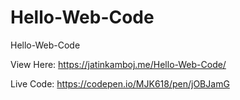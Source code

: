 # Hello-Web-Code
Hello-Web-Code

View Here: https://jatinkamboj.me/Hello-Web-Code/

Live Code: https://codepen.io/MJK618/pen/jOBJamG
